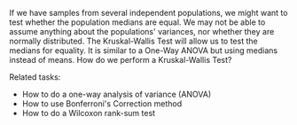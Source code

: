 
If we have samples from several independent populations, we might want to test
whether the population medians are equal.
We may not be able to assume anything about the populations' variances,
nor whether they are normally distributed.
The Kruskal-Wallis Test will allow us to test the medians for equality.
It is similar to a One-Way ANOVA but using medians instead of means.
How do we perform a Kruskal-Wallis Test?

Related tasks:

 * How to do a one-way analysis of variance (ANOVA)
 * How to use Bonferroni's Correction method
 * How to do a Wilcoxon rank-sum test
